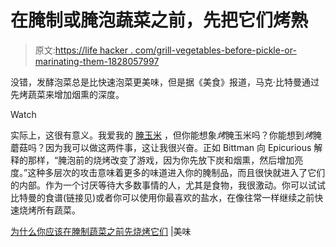 # 在腌制或腌泡蔬菜之前，先把它们烤熟

> 原文:[https://life hacker . com/grill-vegetables-before-pickle-or-marinating-them-1828057997](https://lifehacker.com/grill-vegetables-before-pickling-or-marinating-them-1828057997)

没错，发酵泡菜总是比快速泡菜更美味，但是据《美食》报道，马克·比特曼通过先烤蔬菜来增加烟熏的深度。

Watch

实际上，这很有意义。我爱我的 [腌玉米](https://lifehacker.com/you-should-put-pickled-corn-on-everything-1827544519) ，但你能想象*烤*腌玉米吗？你能想到*烤*腌蘑菇吗？因为我可以做这两件事，这让我很兴奋。正如 Bittman 向 Epicurious 解释的那样，“腌泡前的烧烤改变了游戏，因为你先放下炭和烟熏，然后增加亮度。”这种多层次的攻击意味着更多的味道进入你的腌制品，而且很快就进入了它们的内部。作为一个讨厌等待大多数事情的人，尤其是食物，我很激动。你可以试试比特曼的食谱(链接见)或者你可以使用你最喜欢的盐水，在像往常一样继续之前快速烧烤所有蔬菜。

[为什么你应该在腌制蔬菜之前先烧烤它们](https://www.epicurious.com/expert-advice/why-grill-your-vegetables-before-pickling-them-article) |美味